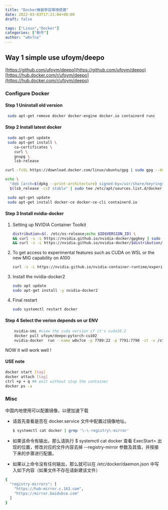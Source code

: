 ```yaml
---
title: "Docker機器學習環境搭建"
date: 2022-03-03T17:21:04+08:00
draft: false

tags: ["Linux","Docker"]
categories: ["軟件"]
author: "w0x7ce"
---
```


## Way 1 simple use ufoym/deepo

 [https://github.com/ufoym/deepo](https://github.com/ufoym/deepo)
 [https://hub.docker.com/r/ufoym/deepo](https://hub.docker.com/r/ufoym/deepo)

### Configure Docker

#### Step 1 Uninstall old version

```bash
 sudo apt-get remove docker docker-engine docker.io containerd runc
```

#### Step 2 Install latest docker

```bash
 sudo apt-get update
 sudo apt-get install \
    ca-certificates \
    curl \
    gnupg \
    lsb-release
```

```bash
curl -fsSL https://download.docker.com/linux/ubuntu/gpg | sudo gpg --dearmor -o /usr/share/keyrings/docker-archive-keyring.gpg
```

```bash
echo \
  "deb [arch=$(dpkg --print-architecture) signed-by=/usr/share/keyrings/docker-archive-keyring.gpg] https://download.docker.com/linux/ubuntu \
  $(lsb_release -cs) stable" | sudo tee /etc/apt/sources.list.d/docker.list > /dev/null
```

```bash
 sudo apt-get update
 sudo apt-get install docker-ce docker-ce-cli containerd.io
```

#### Step 3 Install nvidia-docker

1. Setting up NVIDIA Container Toolkit

    ```bash
    distribution=$(. /etc/os-release;echo $ID$VERSION_ID) \
    && curl -s -L https://nvidia.github.io/nvidia-docker/gpgkey | sudo apt-key add - \
    && curl -s -L https://nvidia.github.io/nvidia-docker/$distribution/nvidia-docker.list | sudo tee /etc/apt/sources.list.d/nvidia-docker.list
    ```

2. To get access to experimental features such as CUDA on WSL or the new MIG capability on A100

    ```bash
    curl -s -L https://nvidia.github.io/nvidia-container-runtime/experimental/$distribution/nvidia-container-runtime.list | sudo tee /etc/apt/sources.list.d/nvidia-container-runtime.list
    ```

3. Install the nvidia-docker2

    ```bash
    sudo apt update
    sudo apt-get install -y nvidia-docker2
    ```

4. Final restart

    ```bash
    sudo systemctl restart docker
    ```

#### Step 4 Select the verion depends on ur ENV

```bash
    nvidia-smi #view the cuda version if it's cuda10.2
    docker pull ufoym/deepo:pytorch-cu102
    nvidia-docker  run --name w0x7ce -p 7789:22 -p 7791:7790 -it -v /storage/xpq:/data ufoym/deepo:pytorch-cu102
```

NOW it will work well !

#### USE note

```bash
docker start [tag]
docker attach [tag]
ctrl +p + q ## exit without stop the container
docker ps -a
```

### Misc

中国内地使用可以配置镜像，以便加速下载

- 请首先查看是否在 docker.service 文件中配置过镜像地址。

    ```bash
    $ systemctl cat docker | grep '\-\-registry\-mirror'
    ```

- 如果该命令有输出，那么请执行 $ systemctl cat docker 查看 ExecStart= 出现的位置，修改对应的文件内容去掉 --registry-mirror 参数及其值，并按接下来的步骤进行配置。

- 如果以上命令没有任何输出，那么就可以在 /etc/docker/daemon.json 中写入如下内容（如果文件不存在请新建该文件）

```bash
{
  "registry-mirrors": [
    "https://hub-mirror.c.163.com",
    "https://mirror.baidubce.com"
  ]
}
```
